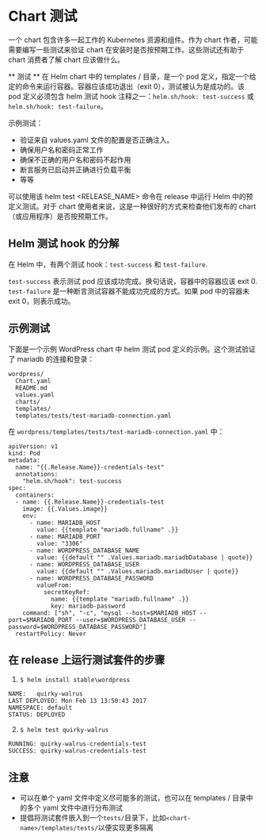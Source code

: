 # Chart 测试

一个 chart 包含许多一起工作的 Kubernetes 资源和组件。作为 chart 作者，可能需要编写一些测试来验证 chart 在安装时是否按预期工作。这些测试还有助于 chart 消费者了解 chart 应该做什么。

** 测试 ** 在 Helm chart 中的 templates / 目录，是一个 pod 定义，指定一个给定的命令来运行容器。容器应该成功退出（exit 0），测试被认为是成功的。该 pod 定义必须包含 helm 测试 hook 注释之一：`helm.sh/hook: test-success` 或 `helm.sh/hook: test-failure`。

示例测试：

- 验证来自 values.yaml 文件的配置是否正确注入。
- 确保用户名和密码正常工作
- 确保不正确的用户名和密码不起作用
- 断言服务已启动并正确进行负载平衡
- 等等

可以使用该 helm test <RELEASE_NAME> 命令在 release 中运行 Helm 中的预定义测试。对于 chart 使用者来说，这是一种很好的方式来检查他们发布的 chart（或应用程序）是否按预期工作。

## Helm 测试 hook 的分解

在 Helm 中，有两个测试 hook：`test-success` 和 `test-failure`.

`test-success` 表示测试 pod 应该成功完成。换句话说，容器中的容器应该 exit 0. `test-failure` 是一种断言测试容器不能成功完成的方式。如果 pod 中的容器未 exit 0，则表示成功。

## 示例测试

下面是一个示例 WordPress chart 中 helm 测试 pod 定义的示例。这个测试验证了 mariadb 的连接和登录：

```
wordpress/
  Chart.yaml
  README.md
  values.yaml
  charts/
  templates/
  templates/tests/test-mariadb-connection.yaml
```

在 `wordpress/templates/tests/test-mariadb-connection.yaml` 中：

```
apiVersion: v1
kind: Pod
metadata:
  name: "{{.Release.Name}}-credentials-test"
  annotations:
    "helm.sh/hook": test-success
spec:
  containers:
  - name: {{.Release.Name}}-credentials-test
    image: {{.Values.image}}
    env:
      - name: MARIADB_HOST
        value: {{template "mariadb.fullname" .}}
      - name: MARIADB_PORT
        value: "3306"
      - name: WORDPRESS_DATABASE_NAME
        value: {{default "" .Values.mariadb.mariadbDatabase | quote}}
      - name: WORDPRESS_DATABASE_USER
        value: {{default "" .Values.mariadb.mariadbUser | quote}}
      - name: WORDPRESS_DATABASE_PASSWORD
        valueFrom:
          secretKeyRef:
            name: {{template "mariadb.fullname" .}}
            key: mariadb-password
    command: ["sh", "-c", "mysql --host=$MARIADB_HOST --port=$MARIADB_PORT --user=$WORDPRESS_DATABASE_USER --password=$WORDPRESS_DATABASE_PASSWORD"]
  restartPolicy: Never
```

## 在 release 上运行测试套件的步骤

1. `$ helm install stable\wordpress`
```
NAME:   quirky-walrus
LAST DEPLOYED: Mon Feb 13 13:50:43 2017
NAMESPACE: default
STATUS: DEPLOYED
```

2. `$ helm test quirky-walrus`
```
RUNNING: quirky-walrus-credentials-test
SUCCESS: quirky-walrus-credentials-test
```

## 注意
- 可以在单个 yaml 文件中定义尽可能多的测试，也可以在 templates / 目录中的多个 yaml 文件中进行分布测试
- 提倡将测试套件嵌入到一个`tests/`目录下，比如`<chart-name>/templates/tests/`以便实现更多隔离
